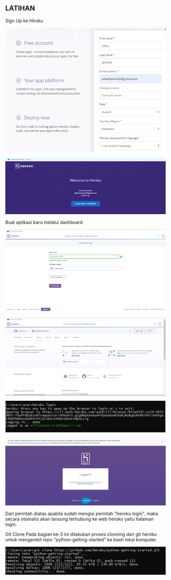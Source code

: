 ## LATIHAN

Sign Up ke Hiroku

![](img/latihan/01.png)

![](img/latihan/02.png)


Buat aplikasi baru melalui dashboard

![](img/latihan/03.png)

![](img/latihan/04.png)

![](img/latihan/05.png)

![](img/latihan/06.png)

Dari perintah diatas apabila sudah mengisi perintah "heroku login", maka secara otomatis akan lansung terhubung ke web heroku yaitu halaman login.


Git Clone
Pada bagian ke-3 ini dilakukan proses clonning dari git heroku untuk mengambil repo "python-getting-started" ke bash lokal komputer.

![](img/latihan/07.png)